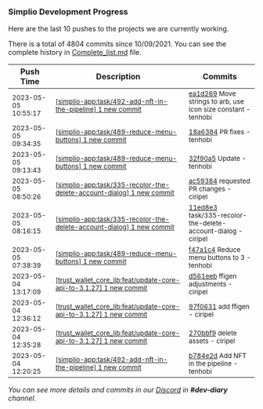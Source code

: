 
### Simplio Development Progress

Here are the last 10 pushes to the projects we are currently working.

There is a total of 4804 commits since 10/09/2021. You can see the complete history in
 [Complete_list.md](Complete_list.md) file.

| Push Time | Description | Commits |
| --- | --- | --- |
| <sub>2023-05-05 10:55:17</sub> | <sub>[[simplio-app:task/492\-add\-nft\-in\-the\-pipeline] 1 new commit](https://github.com/SimplioOfficial/simplio-app/commit/ea1d269c801d464c03cfb25889afbb5325024d28)</sub> | <sub>[ea1d269](https://github.com/SimplioOfficial/simplio-app/commit/ea1d269c801d464c03cfb25889afbb5325024d28) Move strings to arb, use icon size constant - tenhobi</sub> |
| <sub>2023-05-05 09:34:35</sub> | <sub>[[simplio-app:task/489\-reduce\-menu\-buttons] 1 new commit](https://github.com/SimplioOfficial/simplio-app/commit/18a6384f49ed7f144532b5c43625984a5ae815b2)</sub> | <sub>[18a6384](https://github.com/SimplioOfficial/simplio-app/commit/18a6384f49ed7f144532b5c43625984a5ae815b2) PR fixes - tenhobi</sub> |
| <sub>2023-05-05 09:13:43</sub> | <sub>[[simplio-app:task/489\-reduce\-menu\-buttons] 1 new commit](https://github.com/SimplioOfficial/simplio-app/commit/32f90a5b0307036237942681d665e4b1e2c69250)</sub> | <sub>[32f90a5](https://github.com/SimplioOfficial/simplio-app/commit/32f90a5b0307036237942681d665e4b1e2c69250) Update - tenhobi</sub> |
| <sub>2023-05-05 08:50:26</sub> | <sub>[[simplio-app:task/335\-recolor\-the\-delete\-account\-dialog] 1 new commit](https://github.com/SimplioOfficial/simplio-app/commit/ac59384d812f1456072306a7a5e0230f31542001)</sub> | <sub>[ac59384](https://github.com/SimplioOfficial/simplio-app/commit/ac59384d812f1456072306a7a5e0230f31542001) requested PR changes - ciripel</sub> |
| <sub>2023-05-05 08:16:15</sub> | <sub>[[simplio-app:task/335\-recolor\-the\-delete\-account\-dialog] 1 new commit](https://github.com/SimplioOfficial/simplio-app/commit/11ed8e35701bafb06625e311b869a1d66dbfa9dd)</sub> | <sub>[11ed8e3](https://github.com/SimplioOfficial/simplio-app/commit/11ed8e35701bafb06625e311b869a1d66dbfa9dd) task/335-recolor-the-delete-account-dialog - ciripel</sub> |
| <sub>2023-05-05 07:38:39</sub> | <sub>[[simplio-app:task/489\-reduce\-menu\-buttons] 1 new commit](https://github.com/SimplioOfficial/simplio-app/commit/f47a1c49ec297e819844c8b81e432ba005bd410f)</sub> | <sub>[f47a1c4](https://github.com/SimplioOfficial/simplio-app/commit/f47a1c49ec297e819844c8b81e432ba005bd410f) Reduce menu buttons to 3 - tenhobi</sub> |
| <sub>2023-05-04 13:17:09</sub> | <sub>[[trust_wallet_core_lib:feat/update\-core\-api\-to\-3\.1\.27] 1 new commit](https://github.com/ciripel/trust_wallet_core_lib/commit/d561eeb5862e9485caa2071615b69817b3188755)</sub> | <sub>[d561eeb](https://github.com/ciripel/trust_wallet_core_lib/commit/d561eeb5862e9485caa2071615b69817b3188755) ffigen adjustments - ciripel</sub> |
| <sub>2023-05-04 12:36:12</sub> | <sub>[[trust_wallet_core_lib:feat/update\-core\-api\-to\-3\.1\.27] 1 new commit](https://github.com/ciripel/trust_wallet_core_lib/commit/97f0631dc7fb1a5847e7258b82bd02fe6f0b9b2d)</sub> | <sub>[97f0631](https://github.com/ciripel/trust_wallet_core_lib/commit/97f0631dc7fb1a5847e7258b82bd02fe6f0b9b2d) add ffigen - ciripel</sub> |
| <sub>2023-05-04 12:35:28</sub> | <sub>[[trust_wallet_core_lib:feat/update\-core\-api\-to\-3\.1\.27] 1 new commit](https://github.com/ciripel/trust_wallet_core_lib/commit/270bbf9d695efc100ed4a6e1535ad6e77fe48a71)</sub> | <sub>[270bbf9](https://github.com/ciripel/trust_wallet_core_lib/commit/270bbf9d695efc100ed4a6e1535ad6e77fe48a71) delete assets - ciripel</sub> |
| <sub>2023-05-04 12:20:25</sub> | <sub>[[simplio-app:task/492\-add\-nft\-in\-the\-pipeline] 1 new commit](https://github.com/SimplioOfficial/simplio-app/commit/b784e2d7aeca2c7d21e72941756b2fec34c306c6)</sub> | <sub>[b784e2d](https://github.com/SimplioOfficial/simplio-app/commit/b784e2d7aeca2c7d21e72941756b2fec34c306c6) Add NFT in the pipeline - tenhobi</sub> |

_You can see more details and commits in our [Discord](https://discord.gg/aKhjuwZmdP) in **#dev-diary** channel._
